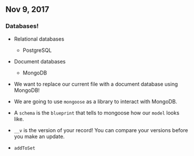 ## Nov 9, 2017 

### Databases! 
* Relational databases
    * PostgreSQL
* Document databases
    * MongoDB

* We want to replace our current file with a document database using MongoDB!
* We are going to use `mongoose` as a library to interact with MongoDB.
* A `schema` is the `blueprint` that tells to mongoose how our `model` looks like.
* `__v` is the version of your record! You can compare your versions before you make an update.
* `addToSet` 

